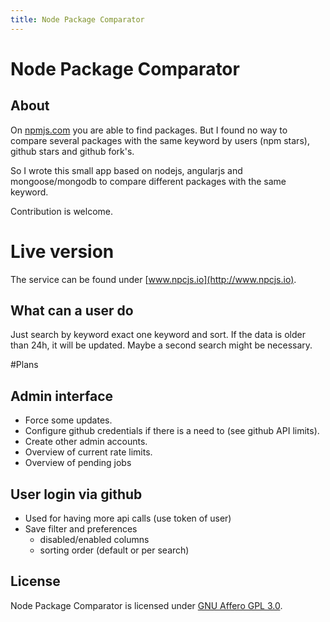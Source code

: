 ```yaml
---
title: Node Package Comparator
---
```

# Node Package Comparator

## About

On [npmjs.com](https://www.npmjs.com/) you are able to find packages. 
But I found no way to compare several packages with the same keyword by users (npm stars), 
github stars and github fork's.

So I wrote this small app based on nodejs, angularjs and mongoose/mongodb to 
compare different packages with the same keyword.

Contribution is welcome.

# Live version
The service can be found under [www.npcjs.io](http://www.npcjs.io).

## What can a user do
Just search by keyword exact one keyword and sort. If the data is older than 24h, it will be updated. Maybe a second search might be necessary.

#Plans

## Admin interface
- Force some updates.
- Configure github credentials if there is a need to (see github API limits).
- Create other admin accounts.
- Overview of current rate limits.
- Overview of pending jobs

## User login via github
- Used for having more api calls (use token of user)
- Save filter and preferences
  - disabled/enabled columns
  - sorting order (default or per search)

## License
Node Package Comparator is licensed under [GNU Affero GPL 3.0](http://www.gnu.org/licenses/agpl).